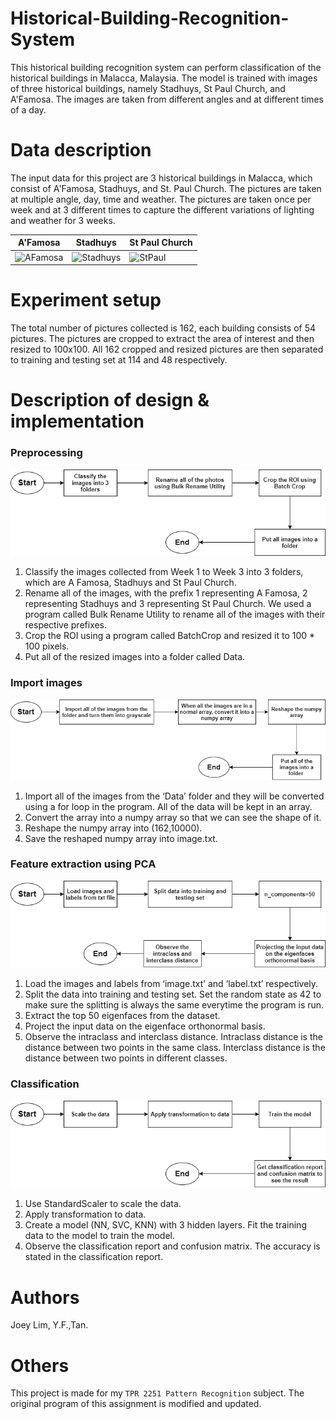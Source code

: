 # Historical-Building-Recognition-System
This historical building recognition system can perform classification of the historical buildings in Malacca, Malaysia. The model is trained with images of three historical buildings, namely Stadhuys, St Paul Church, and  A'Famosa. The images are taken from different angles and at different times of a day.

# Data description
The input data for this project are 3 historical buildings in Malacca, which consist of A'Famosa, Stadhuys, and St. Paul Church. The pictures are taken at multiple angle, day, time and weather. The pictures are taken once per week and at 3 different times to capture the different variations of lighting and weather for 3 weeks.

| A'Famosa | Stadhuys | St Paul Church |
|----------|----------|----------------|
| ![AFamosa](/Flowcharts/1_1.png?raw=true)       | ![Stadhuys](/Flowcharts/2_3.png?raw=true)        | ![StPaul](/Flowcharts/3_29.png?raw=true)              | 

# Experiment setup
The total number of pictures collected is 162, each building consists of 54 pictures. The pictures are cropped to extract the area of interest and then resized to 100x100. All 162 cropped and resized pictures are then separated to training and testing set at 114 and 48 respectively.

# Description of design & implementation
### Preprocessing
![flowchart1](/Flowcharts/flowchart1.png?raw=true)
1. Classify the images collected from Week 1 to Week 3 into 3 folders, which are A Famosa, Stadhuys and St Paul Church.
2. Rename all of the images, with the prefix 1 representing A Famosa, 2 representing Stadhuys and 3 representing St Paul Church. We used a program called Bulk Rename Utility to rename all of the images with their respective prefixes.
3. Crop the ROI using a program called BatchCrop and resized it to 100 * 100 pixels.
4. Put all of the resized images into a folder called Data.

### Import images
![flowchart2](/Flowcharts/flowchart2.png?raw=true)
1. Import all of the images from the ‘Data’ folder and they will be converted using a for loop in the program. All of the data will be kept in an array.
2. Convert the array into a numpy array so that we can see the shape of it.
3. Reshape the numpy array into (162,10000).
4. Save the reshaped numpy array into image.txt.

### Feature extraction using PCA
![flowchart3](/Flowcharts/flowchart3.png?raw=true)
1. Load the images and labels from ‘image.txt’ and ‘label.txt’ respectively.
2. Split the data into training and testing set. Set the random state as 42 to make sure the splitting is always the same everytime the program is run.
3. Extract the top 50 eigenfaces from the dataset.
4. Project the input data on the eigenface orthonormal basis.
5. Observe the intraclass and interclass distance. Intraclass distance is the distance between two points in the same class. Interclass distance is the distance between two points in different classes.

### Classification
![flowchart4](/Flowcharts/flowchart4.png?raw=true)
1. Use StandardScaler to scale the data.
2. Apply transformation to data.
3. Create a model (NN, SVC, KNN) with 3 hidden layers. Fit the training data to the model to train the model.
4. Observe the classification report and confusion matrix. The accuracy is stated in the classification report.

# Authors
Joey Lim, Y.F.,Tan.

# Others
This project is made for my `TPR 2251 Pattern Recognition` subject. The original program of this assignment is modified and updated.
